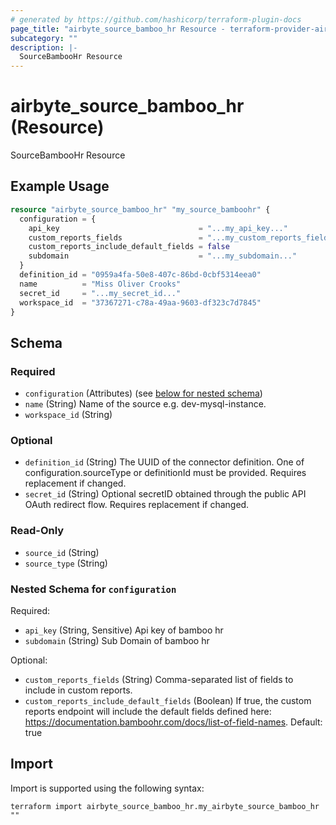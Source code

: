 ```yaml
---
# generated by https://github.com/hashicorp/terraform-plugin-docs
page_title: "airbyte_source_bamboo_hr Resource - terraform-provider-airbyte"
subcategory: ""
description: |-
  SourceBambooHr Resource
---
```


# airbyte_source_bamboo_hr (Resource)

SourceBambooHr Resource

## Example Usage

```terraform
resource "airbyte_source_bamboo_hr" "my_source_bamboohr" {
  configuration = {
    api_key                               = "...my_api_key..."
    custom_reports_fields                 = "...my_custom_reports_fields..."
    custom_reports_include_default_fields = false
    subdomain                             = "...my_subdomain..."
  }
  definition_id = "0959a4fa-50e8-407c-86bd-0cbf5314eea0"
  name          = "Miss Oliver Crooks"
  secret_id     = "...my_secret_id..."
  workspace_id  = "37367271-c78a-49aa-9603-df323c7d7845"
}
```

<!-- schema generated by tfplugindocs -->
## Schema

### Required

- `configuration` (Attributes) (see [below for nested schema](#nestedatt--configuration))
- `name` (String) Name of the source e.g. dev-mysql-instance.
- `workspace_id` (String)

### Optional

- `definition_id` (String) The UUID of the connector definition. One of configuration.sourceType or definitionId must be provided. Requires replacement if changed.
- `secret_id` (String) Optional secretID obtained through the public API OAuth redirect flow. Requires replacement if changed.

### Read-Only

- `source_id` (String)
- `source_type` (String)

<a id="nestedatt--configuration"></a>
### Nested Schema for `configuration`

Required:

- `api_key` (String, Sensitive) Api key of bamboo hr
- `subdomain` (String) Sub Domain of bamboo hr

Optional:

- `custom_reports_fields` (String) Comma-separated list of fields to include in custom reports.
- `custom_reports_include_default_fields` (Boolean) If true, the custom reports endpoint will include the default fields defined here: https://documentation.bamboohr.com/docs/list-of-field-names. Default: true

## Import

Import is supported using the following syntax:

```shell
terraform import airbyte_source_bamboo_hr.my_airbyte_source_bamboo_hr ""
```
